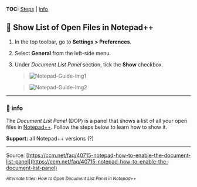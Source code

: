 **TOC:** [Steps](#-show-list-of-open-files-in-notepad) | [Info](#-info)

## 📝 Show List of Open Files in Notepad++

1. In the top toolbar, go to **Settings > Preferences**.
    
2. Select **General** from the left-side menu.

3. Under *Document List Panel* section, tick the **Show** checkbox.<br>

    > ![Notepad-Guide-img1](https://user-images.githubusercontent.com/75575687/101288587-aafba380-37f7-11eb-97da-11e5846a26f2.png)

    > ![Notepad-Guide-img2](https://user-images.githubusercontent.com/75575687/101288672-24939180-37f8-11eb-99b2-57c532d067c8.png)
    
----------

### 🔹 info
The *Document List Panel* (DOP) is a panel that shows a list of all your open files in [Notepad++](https://notepad-plus-plus.org/). Follow the steps below to learn how to show it.

**Support:** all Notepad++ versions (?)

----------

Source: [https://ccm.net/faq/40715-notepad-how-to-enable-the-document-list-panel](https://ccm.net/faq/40715-notepad-how-to-enable-the-document-list-panel)

<sup>*Alternate titles: How to Open Document List Panel in Notepad++*</sup>
